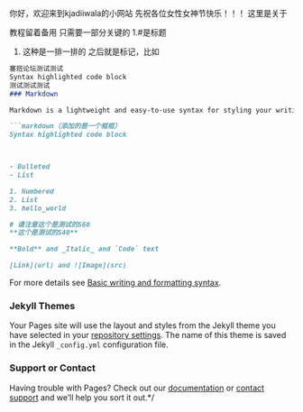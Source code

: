 你好，欢迎来到kjadiiwala的小网站
先祝各位女性女神节快乐！！！
这里是关于



































































教程留着备用
只需要一部分关键的
1.#是标题
1. 这种是一排一排的
之后就是标记，比如
```markdown
塞班论坛测试测试
Syntax highlighted code block
测试测试测试
### Markdown

Markdown is a lightweight and easy-to-use syntax for styling your writing. It includes conventions for

```markdown（添加的是一个框框）
Syntax highlighted code block



- Bulleted
- List

1. Numbered
2. List
3. hello_world

# 请注意这个是测试的S60
**这个是测试的S40**

**Bold** and _Italic_ and `Code` text

[Link](url) and ![Image](src)
```

For more details see [Basic writing and formatting syntax](https://docs.github.com/en/github/writing-on-github/getting-started-with-writing-and-formatting-on-github/basic-writing-and-formatting-syntax).

### Jekyll Themes

Your Pages site will use the layout and styles from the Jekyll theme you have selected in your [repository settings](https://github.com/kjadiiwala/kjadiiwala.github.io/settings/pages). The name of this theme is saved in the Jekyll `_config.yml` configuration file.

### Support or Contact

Having trouble with Pages? Check out our [documentation](https://docs.github.com/categories/github-pages-basics/) or [contact support](https://support.github.com/contact) and we’ll help you sort it out.*/
